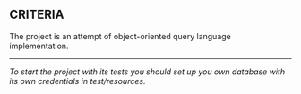 CRITERIA
--------------------

The project is an attempt of object-oriented query language implementation.</br>

----------------

*To start the project with its tests you should set up you own database with its own credentials in test/resources.*



